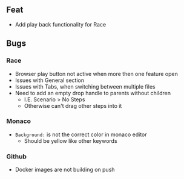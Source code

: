 ## Feat
* Add play back functionality for Race

## Bugs

### Race
* Browser play button not active when more then one feature open
* Issues with General section
* Issues with Tabs, when switching between multiple files
* Need to add an empty drop handle to parents without children
  * I.E. Scenario > No Steps
  * Otherwise can't drag other steps into it

### Monaco
* `Background:` is not the correct color in monaco editor 
  * Should be yellow like other keywords

### Github
* Docker images are not building on push